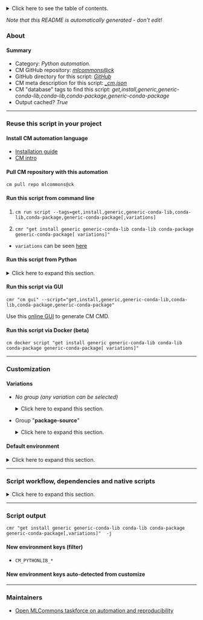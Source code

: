 <details>
<summary>Click here to see the table of contents.</summary>

* [About](#about)
* [Summary](#summary)
* [Reuse this script in your project](#reuse-this-script-in-your-project)
  * [ Install CM automation language](#install-cm-automation-language)
  * [ Check CM script flags](#check-cm-script-flags)
  * [ Run this script from command line](#run-this-script-from-command-line)
  * [ Run this script from Python](#run-this-script-from-python)
  * [ Run this script via GUI](#run-this-script-via-gui)
  * [ Run this script via Docker (beta)](#run-this-script-via-docker-(beta))
* [Customization](#customization)
  * [ Variations](#variations)
  * [ Default environment](#default-environment)
* [Script workflow, dependencies and native scripts](#script-workflow-dependencies-and-native-scripts)
* [Script output](#script-output)
* [New environment keys (filter)](#new-environment-keys-(filter))
* [New environment keys auto-detected from customize](#new-environment-keys-auto-detected-from-customize)
* [Maintainers](#maintainers)

</details>

*Note that this README is automatically generated - don't edit!*

### About

#### Summary

* Category: *Python automation.*
* CM GitHub repository: *[mlcommons@ck](https://github.com/mlcommons/ck/tree/master/cm-mlops)*
* GitHub directory for this script: *[GitHub](https://github.com/mlcommons/ck/tree/master/cm-mlops/script/install-generic-conda-package)*
* CM meta description for this script: *[_cm.json](_cm.json)*
* CM "database" tags to find this script: *get,install,generic,generic-conda-lib,conda-lib,conda-package,generic-conda-package*
* Output cached? *True*
___
### Reuse this script in your project

#### Install CM automation language

* [Installation guide](https://github.com/mlcommons/ck/blob/master/docs/installation.md)
* [CM intro](https://doi.org/10.5281/zenodo.8105339)

#### Pull CM repository with this automation

```cm pull repo mlcommons@ck```


#### Run this script from command line

1. `cm run script --tags=get,install,generic,generic-conda-lib,conda-lib,conda-package,generic-conda-package[,variations] `

2. `cmr "get install generic generic-conda-lib conda-lib conda-package generic-conda-package[ variations]" `

* `variations` can be seen [here](#variations)

#### Run this script from Python

<details>
<summary>Click here to expand this section.</summary>

```python

import cmind

r = cmind.access({'action':'run'
                  'automation':'script',
                  'tags':'get,install,generic,generic-conda-lib,conda-lib,conda-package,generic-conda-package'
                  'out':'con',
                  ...
                  (other input keys for this script)
                  ...
                 })

if r['return']>0:
    print (r['error'])

```

</details>


#### Run this script via GUI

```cmr "cm gui" --script="get,install,generic,generic-conda-lib,conda-lib,conda-package,generic-conda-package"```

Use this [online GUI](https://cKnowledge.org/cm-gui/?tags=get,install,generic,generic-conda-lib,conda-lib,conda-package,generic-conda-package) to generate CM CMD.

#### Run this script via Docker (beta)

`cm docker script "get install generic generic-conda-lib conda-lib conda-package generic-conda-package[ variations]" `

___
### Customization


#### Variations

  * *No group (any variation can be selected)*
    <details>
    <summary>Click here to expand this section.</summary>

    * `_package.#`
      - Environment variables:
        - *CM_CONDA_PKG_NAME*: `#`
      - Workflow:

    </details>


  * Group "**package-source**"
    <details>
    <summary>Click here to expand this section.</summary>

    * `_source.#`
      - Environment variables:
        - *CM_CONDA_PKG_SRC*: `#`
      - Workflow:

    </details>

#### Default environment

<details>
<summary>Click here to expand this section.</summary>

These keys can be updated via `--env.KEY=VALUE` or `env` dictionary in `@input.json` or using script flags.


</details>

___
### Script workflow, dependencies and native scripts

<details>
<summary>Click here to expand this section.</summary>

  1. ***Read "deps" on other CM scripts from [meta](https://github.com/mlcommons/ck/tree/master/cm-mlops/script/install-generic-conda-package/_cm.json)***
     * detect,os
       - CM script: [detect-os](https://github.com/mlcommons/ck/tree/master/cm-mlops/script/detect-os)
     * detect,cpu
       - CM script: [detect-cpu](https://github.com/mlcommons/ck/tree/master/cm-mlops/script/detect-cpu)
     * get,python3
       * CM names: `--adr.['python', 'python3']...`
       - CM script: [get-python3](https://github.com/mlcommons/ck/tree/master/cm-mlops/script/get-python3)
     * get,conda
       * CM names: `--adr.['conda']...`
       - CM script: [get-conda](https://github.com/mlcommons/ck/tree/master/cm-mlops/script/get-conda)
  1. ***Run "preprocess" function from [customize.py](https://github.com/mlcommons/ck/tree/master/cm-mlops/script/install-generic-conda-package/customize.py)***
  1. Read "prehook_deps" on other CM scripts from [meta](https://github.com/mlcommons/ck/tree/master/cm-mlops/script/install-generic-conda-package/_cm.json)
  1. ***Run native script if exists***
     * [run.sh](https://github.com/mlcommons/ck/tree/master/cm-mlops/script/install-generic-conda-package/run.sh)
  1. Read "posthook_deps" on other CM scripts from [meta](https://github.com/mlcommons/ck/tree/master/cm-mlops/script/install-generic-conda-package/_cm.json)
  1. ***Run "postrocess" function from [customize.py](https://github.com/mlcommons/ck/tree/master/cm-mlops/script/install-generic-conda-package/customize.py)***
  1. Read "post_deps" on other CM scripts from [meta](https://github.com/mlcommons/ck/tree/master/cm-mlops/script/install-generic-conda-package/_cm.json)
</details>

___
### Script output
`cmr "get install generic generic-conda-lib conda-lib conda-package generic-conda-package[,variations]"  -j`
#### New environment keys (filter)

* `CM_PYTHONLIB_*`
#### New environment keys auto-detected from customize

___
### Maintainers

* [Open MLCommons taskforce on automation and reproducibility](https://github.com/mlcommons/ck/blob/master/docs/taskforce.md)